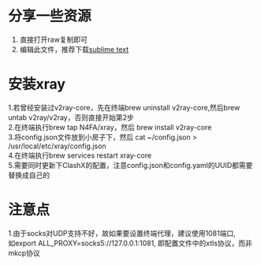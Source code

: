 # 分享一些资源

1. 直接打开raw复制即可
2. 编辑此文件，推荐下载[sublime text](https://www.sublimetext.com/3)

# 安装xray

1.若曾经安装过v2ray-core，先在终端brew uninstall v2ray-core,然后brew untab v2ray/v2ray，否则直接开始第2步 <br>
2.在终端执行brew tap N4FA/xray，然后 brew install v2ray-core <br>
3.将config.json文件放到小房子下，然后 cat ~/config.json > /usr/local/etc/xray/config.json <br>
4.在终端执行brew services restart xray-core <br>
5.需要同时更新下ClashX的配置，注意config.json和config.yaml的UUID都需要替换成自己的

# 注意点

1.由于socks对UDP支持不好，故如果要设置终端代理，建议使用1081端口, <br> 如export ALL_PROXY=socks5://127.0.0.1:1081, 即配置文件中的xtls协议，而非mkcp协议 <br>
